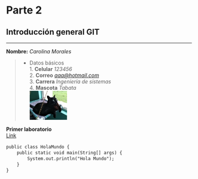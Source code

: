 # Parte 2 

## Introducción general GIT
---
**Nombre:** *Carolina Morales*
>* Datos básicos  
      1. **Celular** *123456*\
      2. **Correo** *aaa@hotmail.com*\
      3. **Carrera** *Ingeniería de sistemas*\
      4. **Mascota** *Tabata*\
     ![Tabata](https://github.com/JuanoYolo/Lab-1/blob/master/Carolina%20Morales/Tabata.jpg)       

**Primer laboratorio**\
  [Link](https://github.com/JuanoYolo/Lab-1.git)

```
public class HolaMundo {
	public static void main(String[] args) {		
		System.out.println("Hola Mundo");
	}
}
```
